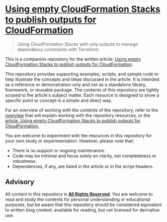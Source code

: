 # [Using empty CloudFormation Stacks to publish outputs for CloudFormation](https://writing.aeydr.dev/notes/aws-cfn-using-outputs-from-terraform)
> Using CloudFormation Stacks with only outputs to manage dependency constraints with Terraform

This is a companion repository for the written article: [Using empty CloudFormation Stacks to publish outputs for CloudFormation](https://writing.aeydr.dev/notes/aws-cfn-using-outputs-from-terraform).

This repository provides supporting examples, scripts, and sample code to help illustrate the concepts and ideas discussed in the article. It is intended as a reference or demonstration only and not as a standalone library, framework, or reusable package. The contents of this repository are tightly scoped to the article's subject matter. Each resource is designed to show a specific point or concept in a simple and direct way.

For an overview of working with the contents of the repository, refer to the [overview](docs/overview.md) that will explain working with the repository resources, or the [article, Using empty CloudFormation Stacks to publish outputs for CloudFormation.](https://writing.aeydr.dev/notes/aws-cfn-using-outputs-from-terraform)

You are welcome to experiment with the resources in this repository for your own study or experimentation. However, please note that:

- There is no support or ongoing maintenance.
- Code may be minimal and focus solely on clarity, not completeness or robustness.
- Dependencies, if any, are listed in the article or in the script headers.

## Advisory

All content in this repository is [**All Rights Reserved**](LICENSE). You are welcome to read and study the contents for personal understanding or educational purposes, but be aware that this repository should be considered equivalent to written blog content: available for reading, but not licensed for derivative use.
